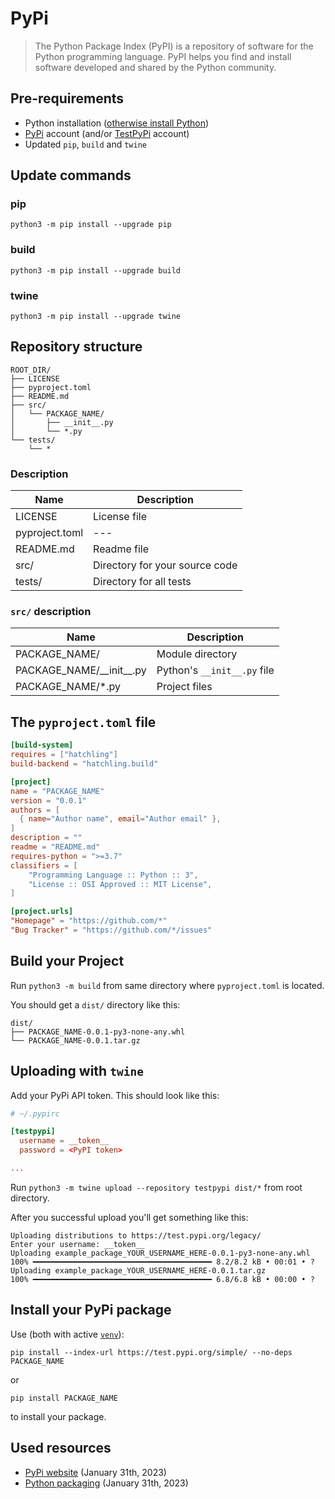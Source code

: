 [description]: <> (How to write your own PyPi package.)
[preservedKeywords]: <> (python, pypi, write your own)

# PyPi
> The Python Package Index (PyPI) is a repository of software for the Python programming language. PyPI helps you find and install software developed and shared by the Python community.

## Pre-requirements
- Python installation ([otherwise install Python](https://www.python.org/))
- [PyPi](https://pypi.org/) account (and/or [TestPyPi](https://test.pypi.org/) account)
- Updated `pip`, `build` and `twine`

## Update commands
### pip
`python3 -m pip install --upgrade pip`
### build
`python3 -m pip install --upgrade build`
### twine
`python3 -m pip install --upgrade twine`

## Repository structure
```
ROOT_DIR/
├── LICENSE
├── pyproject.toml
├── README.md
├── src/
│   └── PACKAGE_NAME/
│       ├── __init__.py
│       └── *.py
└── tests/
    └── *
```
### Description
|Name|Description|
|---|---|
|LICENSE|License file|
|pyproject.toml|---|
|README.md|Readme file|
|src/|Directory for your source code|
|tests/|Directory for all tests|
### `src/` description
|Name|Description|
|---|---|
|PACKAGE_NAME/|Module directory|
|PACKAGE_NAME/\_\_init\_\_.py|Python's `__init__.py` file|
|PACKAGE_NAME/*.py|Project files|

## The `pyproject.toml` file
```toml
[build-system]
requires = ["hatchling"]
build-backend = "hatchling.build"

[project]
name = "PACKAGE_NAME"
version = "0.0.1"
authors = [
  { name="Author name", email="Author email" },
]
description = ""
readme = "README.md"
requires-python = ">=3.7"
classifiers = [
    "Programming Language :: Python :: 3",
    "License :: OSI Approved :: MIT License",
]

[project.urls]
"Homepage" = "https://github.com/*"
"Bug Tracker" = "https://github.com/*/issues"
```

## Build your Project
Run `python3 -m build` from same directory where `pyproject.toml` is located.

You should get a `dist/` directory like this:
```
dist/
├── PACKAGE_NAME-0.0.1-py3-none-any.whl
└── PACKAGE_NAME-0.0.1.tar.gz
```

## Uploading with `twine`
Add your PyPi API token. This should look like this:
```toml
# ~/.pypirc

[testpypi]
  username = __token__
  password = <PyPI token>

...
```

Run `python3 -m twine upload --repository testpypi dist/*` from root directory.

After you successful upload you'll get something like this:
```shell
Uploading distributions to https://test.pypi.org/legacy/
Enter your username: __token__
Uploading example_package_YOUR_USERNAME_HERE-0.0.1-py3-none-any.whl
100% ━━━━━━━━━━━━━━━━━━━━━━━━━━━━━━━━━━━━━━━━ 8.2/8.2 kB • 00:01 • ?
Uploading example_package_YOUR_USERNAME_HERE-0.0.1.tar.gz
100% ━━━━━━━━━━━━━━━━━━━━━━━━━━━━━━━━━━━━━━━━ 6.8/6.8 kB • 00:00 • ?
```

## Install your PyPi package
Use (both with active [`venv`](?path=src/docs/python/virtual_environment.md)):
```shell
pip install --index-url https://test.pypi.org/simple/ --no-deps PACKAGE_NAME
```
or
```shell
pip install PACKAGE_NAME
```
to install your package.
## Used resources
- [PyPi website](https://pypi.org/) (January 31th, 2023)
- [Python packaging](https://packaging.python.org/en/latest/tutorials/packaging-projects/) (January 31th, 2023)
